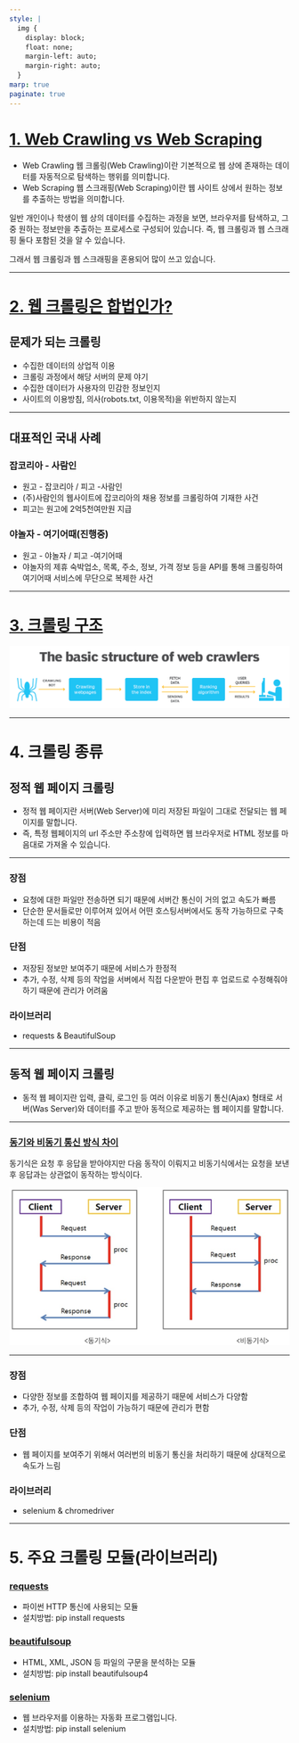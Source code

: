 ```yaml
---
style: |
  img {
    display: block;
    float: none;
    margin-left: auto;
    margin-right: auto;
  }
marp: true
paginate: true
---
```

# [1. Web Crawling vs Web Scraping](https://brunch.co.kr/@8d1b089f514b4d5/33)
- Web Crawling
웹 크롤링(Web Crawling)이란 기본적으로 웹 상에 존재하는 데이터를 자동적으로 탐색하는 행위를 의미합니다.
- Web Scraping
웹 스크래핑(Web Scraping)이란 웹 사이트 상에서 원하는 정보를 추출하는 방법을 의미합니다.

일반 개인이나 학생이 웹 상의 데이터를 수집하는 과정을 보면, 브라우저를 탐색하고, 그 중 원하는 정보만을 추출하는 프로세스로 구성되어 있습니다. 즉, 웹 크롤링과 웹 스크래핑 둘다 포함된 것을 알 수 있습니다. 

그래서 웹 크롤링과 웹 스크래핑을 혼용되어 많이 쓰고 있습니다.

---
# [2. 웹 크롤링은 합법인가?](https://jinooh.tistory.com/3)
## 문제가 되는 크롤링
- 수집한 데이터의 상업적 이용
- 크롤링 과정에서 해당 서버의 문제 야기 
- 수집한 데이터가 사용자의 민감한 정보인지
- 사이트의 이용방침, 의사(robots.txt, 이용목적)을 위반하지 않는지 

---
## 대표적인 국내 사례
### 잡코리아 - 사람인 
- 원고 - 잡코리아 / 피고 -사람인
- (주)사람인의 웹사이트에 잡코리아의 채용 정보를 크롤링하여 기재한 사건
- 피고는 원고에 2억5천여만원 지급 

### 야놀자 - 여기어때(진행중)
- 원고 - 야놀자 / 피고 -여기어때
- 야놀자의 제휴 숙박업소, 목록, 주소, 정보, 가격 정보 등을 API를 통해 크롤링하여 여기어때 서비스에 무단으로 복제한 사건

---
# [3. 크롤링 구조](https://www.techtarget.com/whatis/definition/crawler) 
![Alt text](./img/web_crawling/image-1.png)

---
# 4. 크롤링 종류 
## 정적 웹 페이지 크롤링 
- 정적 웹 페이지란 서버(Web Server)에 미리 저장된 파일이 그대로 전달되는 웹 페이지를 말합니다. 
- 즉, 특정 웹페이지의 url 주소만 주소창에 입력하면 웹 브라우저로 HTML 정보를 마음대로 가져올 수 있습니다.

---
### 장점 
- 요청에 대한 파일만 전송하면 되기 때문에 서버간 통신이 거의 없고 속도가 빠름
- 단순한 문서들로만 이루어져 있어서 어떤 호스팅서버에서도 동작 가능하므로 구축하는데 드는 비용이 적음
### 단점 
- 저장된 정보만 보여주기 때문에 서비스가 한정적
- 추가, 수정, 삭제 등의 작업을 서버에서 직접 다운받아 편집 후 업로드로 수정해줘야 하기 때문에 관리가 어려움
### 라이브러리
- requests & BeautifulSoup

---
## 동적 웹 페이지 크롤링
- 동적 웹 페이지란 입력, 클릭, 로그인 등 여러 이유로 비동기 통신(Ajax) 형태로 서버(Was Server)와 데이터를 주고 받아 동적으로 제공하는 웹 페이지를 말합니다.

---
### [동기와 비동기 통신 방식 차이](https://sjparkk-dev1og.tistory.com/27)
동기식은 요청 후 응답을 받아야지만 다음 동작이 이뤄지고 비동기식에서는 요청을 보낸 후 응답과는 상관없이 동작하는 방식이다.

![Alt text](./img/web_crawling/image.png)

---
### 장점 
- 다양한 정보를 조합하여 웹 페이지를 제공하기 때문에 서비스가 다양함
- 추가, 수정, 삭제 등의 작업이 가능하기 때문에 관리가 편함
### 단점 
- 웹 페이지를 보여주기 위해서 여러번의 비동기 통신을 처리하기 때문에 상대적으로 속도가 느림
### 라이브러리
- selenium & chromedriver

---
# 5. 주요 크롤링 모듈(라이브러리)
### [requests](https://www.daleseo.com/python-requests/)
- 파이썬 HTTP 통신에 사용되는 모듈
- 설치방법: pip install requests
### [beautifulsoup](https://wikidocs.net/85739)
- HTML, XML, JSON 등 파일의 구문을 분석하는 모듈
- 설치방법: pip install beautifulsoup4
### [selenium](https://gorokke.tistory.com/8)
- 웹 브라우저를 이용하는 자동화 프로그램입니다. 
- 설치방법: pip install selenium



